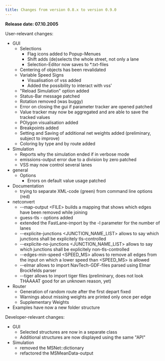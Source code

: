 ```yaml
---
title: Changes from version 0.8.x to version 0.9.0
---
```


**Release date: 07.10.2005**

User-relevant changes:

- GUI
  - Selections
    - Flag icons added to Popup-Menues
    - Shift adds (de)selects the whole street, not only a lane
    - Selection-Editor now saves to \*.txt-files
  - Centering of objects has been revalidated
  - Variable Speed Signs
    - Visualisation of vss added
    - Added the possibility to interact with vss'
  - "Reload Simulation" option added
  - Status-Bar message patched
  - Rotation removed (was buggy)
  - Error on closing the gui if parameter tracker are opened patched
  - Value tracker may now be aggregated and are able to save the tracked values
  - POlygon visualisation added
  - Breakpoints added
  - Setting and Saving of additional net weights added (preliminary, subject to improve)
  - Coloring by type and by route added
- Simulation
  - Reports why the simulation ended if in verbose mode
  - emissions-output error due to a division by zero patched
  - VSS may now control several lanes
- general
  - Options
    - Errors on default value usage patched
- Documentation
  - trying to separate XML-code (green) from command line options (red)
- netconvert
  - \--map-output <FILE\> builds a mapping that shows which edges have been removed while joining
  - guess-tls - options added
  - extended the FastLane-import by the -l parameter for the number of lanes
  - \--explicite-junctions <JUNCTION_NAME_LIST\> allows to say which junctions shall be explicitely tls-controlled
  - \--explicite-no-junctions <JUNCTION_NAME_LIST\> allows to say which junctions shall be explicitely non-tls-controlled
  - \--edges-min-speed <SPEED_MS\> allows to remove all edges from the input on which a lower speed than <SPEED_MS\> is allowed
  - \--elmar allows to import NavTech-GDF-files parsed using Elmar Brockfelds parser
  - \--tiger allows to import tiger files (preliminary, does not look THAAAAT good for an unknown reason, yet)
- Router
  - Generation of random route after the first depart fixed
  - Warnings about missing weights are printed only once per edge
  - Supplementary Weights
- Examples have now a new folder structure

Developer-relevant changes:

- GUI
  - Selected structures are now in a separate class
  - Additional structures are now displayed using the same "API"
- Simulation
  - removed the MSNet::dictionary
  - refactored the MSMeanData-output